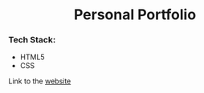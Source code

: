 <h1 align="center">Personal Portfolio</h1>

### Tech Stack:

* HTML5
* CSS

Link to the [website](https://serene-murdock-b7d366.netlify.app/)

